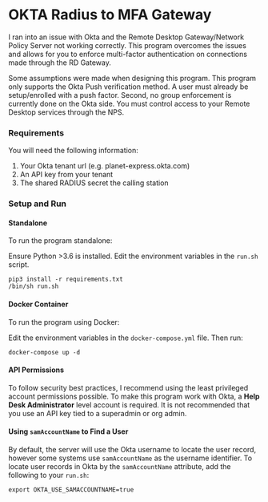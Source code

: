 # OKTA Radius to MFA Gateway

I ran into an issue with Okta and the Remote Desktop Gateway/Network Policy Server not working correctly. This program overcomes the issues and allows for you to enforce multi-factor authentication on connections made through the RD Gateway.

Some assumptions were made when designing this program. This program only supports the Okta Push verification method. A user must already be setup/enrolled with a push factor. Second, no group enforcement is currently done on the Okta side. You must control access to your Remote Desktop services through the NPS. 

### Requirements 

You will need the following information:
1. Your Okta tenant url (e.g. planet-express.okta.com)
2. An API key from your tenant
3. The shared RADIUS secret the calling station

### Setup and Run
#### Standalone
To run the program standalone:

Ensure Python >3.6 is installed. Edit the environment variables in the `run.sh` script.

```commandline
pip3 install -r requirements.txt
/bin/sh run.sh
```

#### Docker Container
To run the program using Docker:

Edit the environment variables in the `docker-compose.yml` file. Then run:

```commandline
docker-compose up -d
```

#### API Permissions

To follow security best practices, I recommend using the least privileged account permissions possible. To make this program work with Okta, a **Help Desk Administrator** level account is required. It is not recommended that you use an API key tied to a superadmin or org admin.

#### Using `samAccountName` to Find a User

By default, the server will use the Okta username to locate the user record, however some systems use `samAccountName` as the username identifier. To locate user records in Okta by the `samAccountName` attribute, add the following to your `run.sh`:

```shell
export OKTA_USE_SAMACCOUNTNAME=true
```